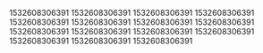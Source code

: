 1532608306391
1532608306391
1532608306391
1532608306391
1532608306391
1532608306391
1532608306391
1532608306391
1532608306391
1532608306391
1532608306391
1532608306391
1532608306391
1532608306391
1532608306391